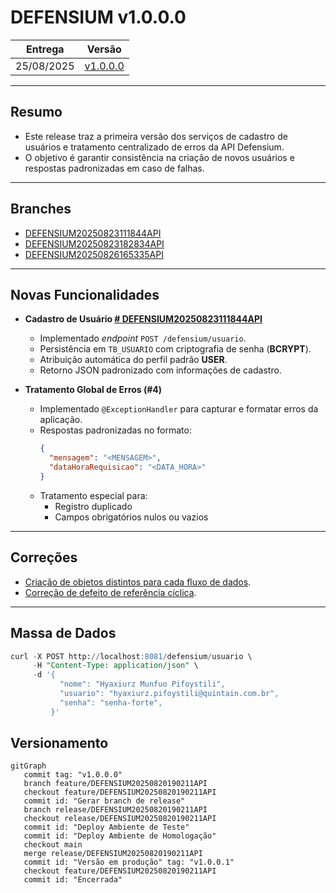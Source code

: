 # DEFENSIUM v1.0.0.0

|Entrega|Versão|
|--|--|
|25/08/2025| [v1.0.0.0](https://github.com/quintainn/defensiumapi/issues?q=state%3Aopen%20label%3A%22Version%20v1.0.0.0%22)|

---

## Resumo

- Este release traz a primeira versão dos serviços de cadastro de usuários e tratamento centralizado de erros da API Defensium.  
- O objetivo é garantir consistência na criação de novos usuários e respostas padronizadas em caso de falhas.

---

## Branches

- [DEFENSIUM20250823111844API](https://github.com/quintainn/defensiumapi/issues/2)
- [DEFENSIUM20250823182834API](https://github.com/quintainn/defensiumapi/issues/4)
- [DEFENSIUM20250826165335API](https://github.com/quintainn/defensiumapi/tree/feature/DEFENSIUM20250826165335APP)

---

## Novas Funcionalidades

- **Cadastro de Usuário [# DEFENSIUM20250823111844API](https://github.com/quintainn/defensiumapi/issues/2)**  
  - Implementado *endpoint* `POST /defensium/usuario`.  
  - Persistência em `TB_USUARIO` com criptografia de senha (**BCRYPT**).  
  - Atribuição automática do perfil padrão **USER**.  
  - Retorno JSON padronizado com informações de cadastro.  

- **Tratamento Global de Erros (#4)**  
  - Implementado `@ExceptionHandler` para capturar e formatar erros da aplicação.  
  - Respostas padronizadas no formato:  
    ```json
    {
      "mensagem": "<MENSAGEM>",
      "dataHoraRequisicao": "<DATA_HORA>"
    }
    ```
  - Tratamento especial para:  
    - Registro duplicado  
    - Campos obrigatórios nulos ou vazios  

---

## Correções

- [Criação de objetos distintos para cada fluxo de dados](https://github.com/quintainn/defensiumapi/issues/4).  
- [Correção de defeito de referência cíclica](https://github.com/quintainn/defensiumapi/issues/2).  

---

## Massa de Dados

```sql
curl -X POST http://localhost:8081/defensium/usuario \
     -H "Content-Type: application/json" \
     -d '{
           "nome": "Hyaxiurz Munfuo Pifoystili",
           "usuario": "hyaxiurz.pifoystili@quintain.com.br",
           "senha": "senha-forte",
         }'
```

## Versionamento

```mermaid
gitGraph
   commit tag: "v1.0.0.0"
   branch feature/DEFENSIUM20250820190211API
   checkout feature/DEFENSIUM20250820190211API
   commit id: "Gerar branch de release"
   branch release/DEFENSIUM20250820190211API
   checkout release/DEFENSIUM20250820190211API
   commit id: "Deploy Ambiente de Teste"
   commit id: "Deploy Ambiente de Homologação"
   checkout main
   merge release/DEFENSIUM20250820190211API
   commit id: "Versão em produção" tag: "v1.0.0.1"
   checkout feature/DEFENSIUM20250820190211API 
   commit id: "Encerrada"
```
